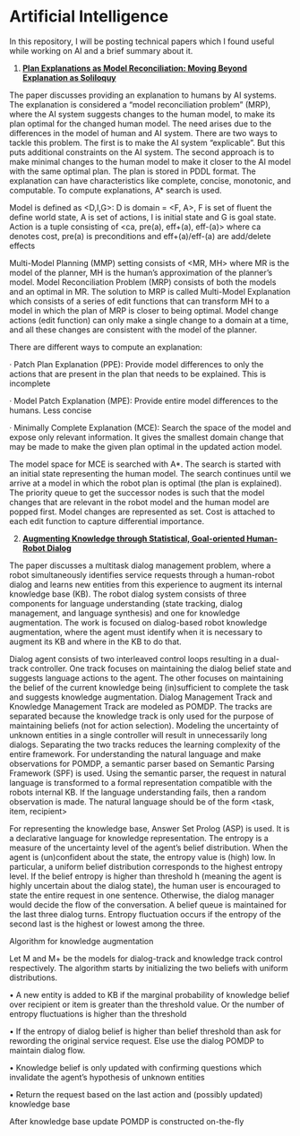 # Artificial Intelligence
In this repository, I will be posting technical papers which I found useful while working on AI and a brief summary about it.

1. [**Plan Explanations as Model Reconciliation: Moving Beyond Explanation as Soliloquy**](https://www.ijcai.org/Proceedings/2017/0023.pdf)

The paper discusses providing an explanation to humans by AI systems. The explanation is considered a “model reconciliation problem” (MRP), where the AI system suggests changes to the human model, to make its plan optimal for the changed human model. The need arises due to the differences in the model of human and AI system. There are two ways to tackle this problem. The first is to make the AI system “explicable”. But this puts additional constraints on the AI system. The second approach is to make minimal changes to the human model to make it closer to the AI model with the same optimal plan. The plan is stored in PDDL format. The explanation can have characteristics like complete, concise, monotonic, and computable. To compute explanations, A* search is used.

Model is defined as <D,I,G>: D is domain = <F, A>, F is set of fluent the define world state, A is set of actions, I is initial state and G is goal state. Action is a tuple consisting of <ca, pre(a), eff+(a), eff-(a)> where ca denotes cost, pre(a) is preconditions and eff+(a)/eff-(a) are add/delete effects 

Multi-Model Planning (MMP) setting consists of <MR, MH> where MR is the model of the planner, MH is the human’s approximation of the planner’s model. Model Reconciliation Problem (MRP) consists of both the models and an optimal in MR. The solution to MRP is called Multi-Model Explanation which consists of a series of edit functions that can transform MH to a model in which the plan of MRP is closer to being optimal. Model change actions (edit function) can only make a single change to a domain at a time, and all these changes are consistent with the model of the planner.  

There are different ways to compute an explanation:

·     Patch Plan Explanation (PPE): Provide model differences to only the actions that are present in the plan that needs to be explained. This is incomplete

·     Model Patch Explanation (MPE): Provide entire model differences to the humans. Less concise

·     Minimally Complete Explanation (MCE): Search the space of the model and expose only relevant information. It gives the smallest domain change that may be made to make the given plan optimal in the updated action model. 

The model space for MCE is searched with A*. The search is started with an initial state representing the human model. The search continues until we arrive at a model in which the robot plan is optimal (the plan is explained). The priority queue to get the successor nodes is such that the model changes that are relevant in the robot model and the human model are popped first. Model changes are represented as set. Cost is attached to each edit function to capture differential importance. 

2. [**Augmenting Knowledge through Statistical, Goal-oriented Human-Robot Dialog**](https://arxiv.org/pdf/1907.03390.pdf)

The paper discusses a multitask dialog management problem, where a robot simultaneously identifies service requests through a human-robot dialog and learns new entities from this experience to augment its internal knowledge base (KB). The robot dialog system consists of three components for language understanding (state tracking, dialog management, and language synthesis) and one for knowledge augmentation. The work is focused on dialog-based robot knowledge augmentation, where the agent must identify when it is necessary to augment its KB and where in the KB to do that.

Dialog agent consists of two interleaved control loops resulting in a dual-track controller. One track focuses on maintaining the dialog belief state and suggests language actions to the agent. The other focuses on maintaining the belief of the current knowledge being (in)sufficient to complete the task and suggests knowledge augmentation. Dialog Management Track and Knowledge Management Track are modeled as POMDP. The tracks are separated because the knowledge track is only used for the purpose of maintaining beliefs (not for action selection). Modeling the uncertainty of unknown entities in a single controller will result in unnecessarily long dialogs. Separating the two tracks reduces the learning complexity of the entire framework. For understanding the natural language and make observations for POMDP, a semantic parser based on Semantic Parsing Framework (SPF) is used. Using the semantic parser, the request in natural language is transformed to a formal representation compatible with the robots internal KB. If the language understanding fails, then a random observation is made. The natural language should be of the form <task, item, recipient>

For representing the knowledge base, Answer Set Prolog (ASP) is used. It is a declarative language for knowledge representation. The entropy is a measure of the uncertainty level of the agent’s belief distribution. When the agent is (un)confident about the state, the entropy value is (high) low. In particular, a uniform belief distribution corresponds to the highest entropy level. If the belief entropy is higher than threshold h (meaning the agent is highly uncertain about the dialog state), the human user is encouraged to state the entire request in one sentence. Otherwise, the dialog manager would decide the flow of the conversation. A belief queue is maintained for the last three dialog turns. Entropy fluctuation occurs if the entropy of the second last is the highest or lowest among the three.

Algorithm for knowledge augmentation

Let M and M+ be the models for dialog-track and knowledge track control respectively. The algorithm starts by initializing the two beliefs with uniform distributions. 

•	A new entity is added to KB if the marginal probability of knowledge belief over recipient or item is greater than the threshold value. Or the number of entropy fluctuations is higher than the threshold

•	If the entropy of dialog belief is higher than belief threshold than ask for rewording the original service request. Else use the dialog POMDP to maintain dialog flow. 

•	Knowledge belief is only updated with confirming questions which invalidate the agent’s hypothesis of unknown entities

•	Return the request based on the last action and (possibly updated) knowledge base

After knowledge base update POMDP is constructed on-the-fly

